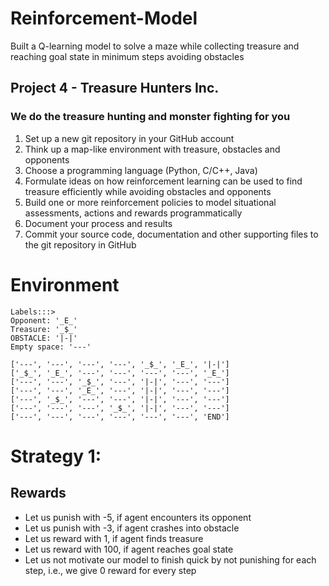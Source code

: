 # Reinforcement-Model
Built a Q-learning model to solve a maze while collecting treasure and reaching goal state in minimum steps avoiding obstacles

## Project 4 - Treasure Hunters Inc.
###  We do the treasure hunting and monster fighting for you
1. Set up a new git repository in your GitHub account
2. Think up a map-like environment with treasure, obstacles and opponents
3. Choose a programming language (Python, C/C++, Java)
4. Formulate ideas on how reinforcement learning can be used to find treasure efficiently while avoiding obstacles and opponents
5. Build one or more reinforcement policies to model situational assessments, actions and rewards programmatically
6. Document your process and results
7. Commit your source code, documentation and other supporting files to the git repository in GitHub

# Environment
    Labels:::>
    Opponent: '_E_'
    Treasure: '_$_'
    OBSTACLE: '|-|'
    Empty space: '---'

    ['---', '---', '---', '---', '_$_', '_E_', '|-|']
    ['_$_', '_E_', '---', '---', '---', '---', '_E_']
    ['---', '---', '_$_', '---', '|-|', '---', '---']
    ['---', '---', '_E_', '---', '|-|', '---', '---']
    ['---', '_$_', '---', '---', '|-|', '---', '---']
    ['---', '---', '---', '_$_', '|-|', '---', '---']
    ['---', '---', '---', '---', '---', '---', 'END']

# Strategy 1:

## Rewards

- Let us punish with -5, if agent encounters its opponent
- Let us punish with -3, if agent crashes into obstacle
- Let us reward with 1, if agent finds treasure
- Let us reward with 100, if agent reaches goal state
- Let us not motivate our model to finish quick by not punishing for each step, i.e., we give 0 reward for every step
